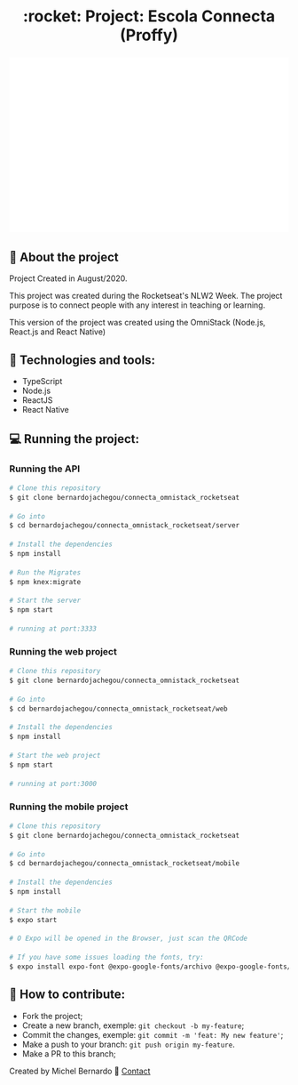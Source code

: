 <h1 align="center">
  :rocket: Project: Escola Connecta (Proffy) 
</h3>

<h3 align="center">
  <img alt="Web Project" title="Escola Connecta" src="./imgMocks/webMock.svg" width="800px"/>
</h3>

## :book:    About the project
<p>
Project Created in August/2020.

This project was created during the Rocketseat's NLW2 Week. The project purpose is to connect people with any interest in teaching or learning.

This version of the project was created using the OmniStack (Node.js, React.js and React Native)
</p>

## :iphone:    Technologies and tools:

<ul>
  <li>TypeScript</li>
  <li>Node.js</li>
  <li>ReactJS</li>
  <li>React Native</li> 
</ul>

## :computer:    Running the project:

### Running the API 

```bash
# Clone this repository
$ git clone bernardojachegou/connecta_omnistack_rocketseat

# Go into
$ cd bernardojachegou/connecta_omnistack_rocketseat/server

# Install the dependencies
$ npm install

# Run the Migrates
$ npm knex:migrate

# Start the server
$ npm start

# running at port:3333
```

### Running the web project

```bash
# Clone this repository
$ git clone bernardojachegou/connecta_omnistack_rocketseat

# Go into
$ cd bernardojachegou/connecta_omnistack_rocketseat/web

# Install the dependencies
$ npm install

# Start the web project
$ npm start

# running at port:3000
```

### Running the mobile project

```bash
# Clone this repository
$ git clone bernardojachegou/connecta_omnistack_rocketseat

# Go into
$ cd bernardojachegou/connecta_omnistack_rocketseat/mobile

# Install the dependencies
$ npm install

# Start the mobile
$ expo start

# O Expo will be opened in the Browser, just scan the QRCode

# If you have some issues loading the fonts, try:
$ expo install expo-font @expo-google-fonts/archivo @expo-google-fonts/poppins

```

## 🤔 How to contribute:

-  Fork the project;
-  Create a new branch, exemple: `git checkout -b my-feature`;
-  Commit the changes, exemple: `git commit -m 'feat: My new feature'`;
-  Make a push to your branch: `git push origin my-feature`.
-  Make a PR to this branch;


Created by Michel Bernardo :wave: [Contact](https://www.linkedin.com/in/bernardojachegou/)
